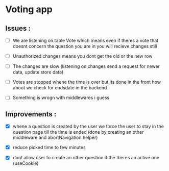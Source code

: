 # Voting app

## Issues :

- [ ] We are listening on table Vote which means even if theres a vote that doesnt concern the question you are in you will recieve changes still

- [ ] Unauthorized changes means you dont get the old or the new row

- [ ] The changes are slow (listening on changes send a request for newer data, update store data)

- [ ] Votes are stopped whene the time is over but its done in the front how about we check for endsdate in the backend

- [ ] Something is wrogn with middlewares i guess

## Improvements :

- [x] whene a question is created by the user we force the user to stay in the question page till the time is ended (done by creating an other middleware and abortNavigation helper)

- [x] reduce picked time to few minutes

- [x] dont allow user to create an other question if the theres an active one (useCookie)
